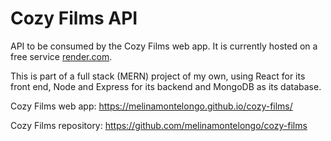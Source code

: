 # Cozy Films API
API to be consumed by the Cozy Films web app. It is currently hosted on a free service [render.com](https://render.com/).

This is part of a full stack (MERN) project of my own, using React for its front end, Node and Express for its backend and MongoDB as its database.

Cozy Films web app: https://melinamontelongo.github.io/cozy-films/

Cozy Films repository: https://github.com/melinamontelongo/cozy-films

